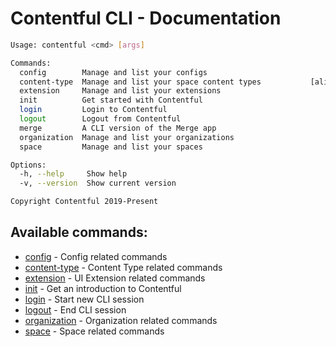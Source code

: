 # Contentful CLI - Documentation

```sh
Usage: contentful <cmd> [args]

Commands:
  config        Manage and list your configs
  content-type  Manage and list your space content types           [aliases: ct]
  extension     Manage and list your extensions
  init          Get started with Contentful
  login         Login to Contentful
  logout        Logout from Contentful
  merge         A CLI version of the Merge app
  organization  Manage and list your organizations
  space         Manage and list your spaces

Options:
  -h, --help     Show help                                             [boolean]
  -v, --version  Show current version                                  [boolean]

Copyright Contentful 2019-Present
```

## Available commands:

- [config](./config) - Config related commands
- [content-type](./content-type) - Content Type related commands
- [extension](./extension) - UI Extension related commands
- [init](./init) - Get an introduction to Contentful
- [login](./login) - Start new CLI session
- [logout](./logout) - End CLI session
- [organization](./organization) - Organization related commands
- [space](./space) - Space related commands
